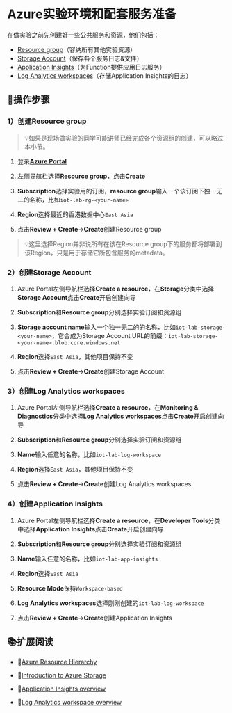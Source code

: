 # Azure实验环境和配套服务准备

在做实验之前先创建好一些公共服务和资源，他们包括：

- [Resource group](###-1）创建Resource-group)（容纳所有其他实验资源）
- [Storage Account](###-2）创建Storage-Account)（保存各个服务日志&文件）
- [Application Insights](###-4）创建Application-Insights)（为Function提供应用日志服务）
- [Log Analytics workspaces](###-3）创建Log-Analytics-workspaces)（存储Application Insights的日志）

## 🧪操作步骤

### 1）创建Resource group

> 💡如果是现场做实验的同学可能讲师已经完成各个资源组的创建，可以略过本小节。

1. 登录[**Azure Portal**](portal.azure.com)

2. 左侧导航栏选择**Resource group**，点击**Create**

3. **Subscription**选择实验用的订阅，**resource group**输入一个该订阅下独一无二的名称，比如`iot-lab-rg-<your-name>`

4. **Region**选择最近的香港数据中心`East Asia`

5. 点击**Review + Create**->**Create**创建Resource group

> 💡这里选择Region并非说所有在该在Resource group下的服务都将部署到该Region，只是用于存储它所包含服务的metadata。

### 2）创建Storage Account

1. Azure Portal左侧导航栏选择**Create a resource**，在**Storage**分类中选择**Storage Account**点击**Create**开启创建向导

2. **Subscription**和**Resource group**分别选择实验订阅和资源组

3. **Storage account name**输入一个独一无二的的名称，比如`iot-lab-storage-<your-name>`，它会成为Storage Account URL的前缀：`iot-lab-storage-<your-name>.blob.core.windows.net`

4. **Region**选择`East Asia`，其他项目保持不变

5. 点击**Review + Create**->**Create**创建Storage Account

### 3）创建Log Analytics workspaces

1. Azure Portal左侧导航栏选择**Create a resource**，在**Monitoring & Diagnostics**分类中选择**Log Analytics workspaces**点击**Create**开启创建向导

2. **Subscription**和**Resource group**分别选择实验订阅和资源组

3. **Name**输入任意的名称，比如`iot-lab-log-workspace`

4. **Region**选择`East Asia`，其他项目保持不变

5. 点击**Review + Create**->**Create**创建Log Analytics workspaces

### 4）创建Application Insights

1. Azure Portal左侧导航栏选择**Create a resource**，在**Developer Tools**分类中选择**Application Insights**点击**Create**开启创建向导

2. **Subscription**和**Resource group**分别选择实验订阅和资源组

3. **Name**输入任意的名称，比如`iot-lab-app-insights`

4. **Region**选择`East Asia`

5. **Resource Mode**保持`Workspace-based`

6. **Log Analytics workspaces**选择刚刚创建的`iot-lab-log-workspace`

7. 点击**Review + Create**->**Create**创建Application Insights


## 📚扩展阅读

- 🔗[Azure Resource Hierarchy](https://docs.microsoft.com/en-us/azure/azure-resource-manager/management/overview)

- 🔗[Introduction to Azure Storage](https://docs.microsoft.com/en-us/azure/storage/common/storage-introduction?toc=%2Fazure%2Fstorage%2Fblobs%2Ftoc.json)

- 🔗[Application Insights overview](https://docs.microsoft.com/en-us/azure/azure-monitor/app/app-insights-overview)

- 🔗[Log Analytics workspace overview](https://docs.microsoft.com/en-us/azure/azure-monitor/logs/log-analytics-workspace-overview)

